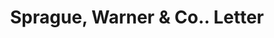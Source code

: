 ---
doi: 10.7916/D8GT7060
date_other: '1880'
date_other_textual: 1880-1889
form: correspondence
genre:
- Letters (correspondence)
name:
- Sprague, Warner & Co.
object_in_context_url: https://biggert.cul.columbia.edu/items/view/ave_biggert_00248
subject_hierarchical_geographic:
- Chicago, Illinois, United States
subject_name:
- Sprague, Warner & Co.
title: Sprague, Warner & Co.. Letter
sort_title: Sprague, Warner & Co.. Letter
call_number: ave_biggert_00248
coordinates:
- 41.83694444444445,-87.68472222222222
pid: ave_biggert_00248
identifiers: ave_biggert_00248
thumbnail: https://derivativo-1.library.columbia.edu/iiif/2/ldpd:345189/full/!256,256/0/native.jpg
permalink: "/biggert/ave_biggert_00248/"
layout: iiif-image-page
---